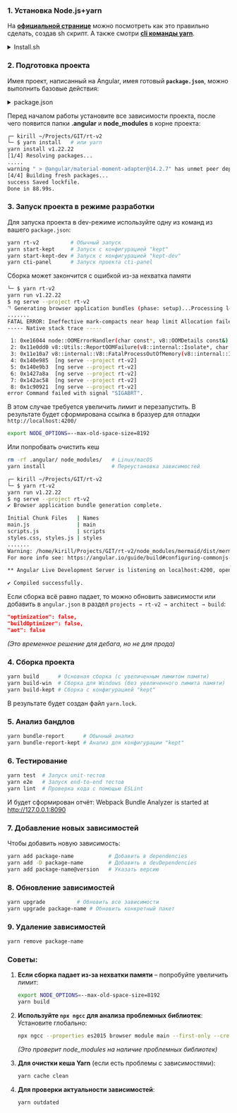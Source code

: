 ### 1. Установка Node.js+yarn
На **[официальной странице](https://nodejs.org/en/download)** можно посмотреть как это правильно сделать, создав sh скрипт. 
А также смотри **[cli команды yarn](https://classic.yarnpkg.com/en/docs/cli/)**.



<details>
<summary>Install.sh</summary>

```bash
# Download and install nvm:
curl -o- https://raw.githubusercontent.com/nvm-sh/nvm/v0.40.3/install.sh | bash

# in lieu of restarting the shell
\. "$HOME/.nvm/nvm.sh"

# Download and install Node.js:
nvm install 22

# Verify the Node.js version:
node -v # Should print "v22.17.0".
nvm current # Should print "v22.17.0".

# Download and install Yarn:
corepack enable yarn

# Verify Yarn version:
yarn -v
```
```bash
└─ $ yarn --version
1.22.22
```
</details> 



### 2. Подготовка проекта
Имея проект, написанный на Angular, имея готовый **`package.json`**, можно выполнить базовые действия:

<details>
<summary>package.json</summary>
  
```json
{
  "name": "rt",
  "version": "2.21.0",
  "license": "MIT",
  "scripts": {
    "ng": "ng",
    "rt-v2": "ng serve --project rt-v2",
    "start-kept": "ng serve --project rt-v2 --configuration=kept",
    "cti-panel": "ng serve --project cti-panel",
    "build-cti-panel": "ng build --project cti-panel --configuration production --output-hashing none",
    "start-kept-dev": "ng serve --project rt-v2 --configuration=kept-dev",
    "pre-build-options": "NODE_OPTIONS=--max-old-space-size=4096 ng build --configuration production --project rt-v2",
    "pre-build": "ng build --configuration production --project rt-v2",
    "bundle-report": "ng build --project rt-v2 --stats-json && webpack-bundle-analyzer dist/stats.json -p 8090",
    "bundle-report-kept": "ng build --project rt-v2 --configuration=kept --stats-json && webpack-bundle-analyzer dist/stats.json -p 8070",
    "build": "yarn pre-build-options && yarn build-cti-panel",
    "build-win": "yarn pre-build && yarn build-cti-panel",
    "build-kept": "ng build --project rt-v2 --configuration=kept",
    "test": "ng test",
    "lint": "eslint . --ext .js,.ts",
    "e2e": "ng e2e"
  },
  "private": true,
  "dependencies": {
    "@angular-devkit/core": "^12.2.18",
    "@angular-material-components/datetime-picker": "^8.0.0",
    "@angular-material-components/moment-adapter": "^8.0.0",
    "@angular-material-extensions/fab-menu": "^5.1.0",
    "@angular/animations": "^14.2.6",
    "@angular/cdk": "^14.2.6",
    "@angular/common": "^14.2.6",
    "@angular/compiler": "^14.2.6",
    "@angular/core": "^14.2.6",
    "@angular/flex-layout": "^14.0.0-beta.39",
    "@angular/forms": "^14.2.6",
    "@angular/material": "^14.2.6",
    "@angular/material-moment-adapter": "^14.2.6",
    "@angular/platform-browser": "^14.2.6",
    "@angular/platform-browser-dynamic": "^14.2.6",
    "@angular/router": "^14.2.6",
    "@antfu/utils": "^9.2.0",
    "@katoid/angular-grid-layout": "^1.2.0",
    "@khajegan/ngx-audio-player": "^14.0.5",
    "@kolkov/angular-editor": "^2.1.0",
    "@material/button": "^12.0.0",
    "@material/fab": "^12.0.0",
    "@material/snackbar": "^14.0.0",
    "@material/textfield": "^14.0.0",
    "@mediapipe/selfie_segmentation": "^0.1.1675465747",
    "@ng-select/ng-select": "^9.0.0",
    "@ngx-pwa/local-storage": "^13.0.6",
    "@ngx-translate/core": "^14.0.0",
    "@ngx-translate/http-loader": "^7.0.0",
    "@rxweb/reactive-form-validators": "^2.1.7",
    "@rxweb/sanitizers": "^0.0.1",
    "ajv": "^6.12.5",
    "angular-calendar": "^0.30.0",
    "angular2-qrcode": "^2.0.3",
    "apexcharts": "^3.52.0",
    "c3": "^0.7.20",
    "chart.js": "^3.2.0",
    "chartjs-plugin-zoom": "1.2.1",
    "comlink": "^4.4.2",
    "core-js": "^3.6.5",
    "crypto-js": "^4.0.0",
    "d3": "^7.9.0",
    "date-fns": "^1.30.1",
    "extend": "^3.0.2",
    "faker": "^5.5.3",
    "flag-icon-css": "^3.4.6",
    "fontfaceobserver": "^2.1.0",
    "hammerjs": "^2.0.8",
    "handlebars": "^4.7.3",
    "jquery": "^3.6.0",
    "jsonpath-plus": "^7.2.0",
    "lodash": "^4.17.20",
    "marked": "14.0.0",
    "material-icons": "^1.11.3",
    "mermaid": "9.2.0",
    "moment-timezone": "^0.5.48",
    "ng-apexcharts": "~1.7.7",
    "ng-multiselect-dropdown": "^0.2.10",
    "ng2-charts": "^4.1.1",
    "ngx-avatar-2": "4.1.8",
    "ngx-device-detector": "^4.0.1",
    "ngx-gravatar": "^11.0.0",
    "ngx-json-viewer": "^2.4.0",
    "ngx-markdown": "^14.0.1",
    "ngx-mat-select-search": "^5.0.0",
    "ngx-material-timepicker": "^5.5.3",
    "ngx-perfect-scrollbar": "^10.1.1",
    "ngx-pipes": "^3.2.0",
    "ngx-quill": "^18.0.0",
    "ngx-skeleton-loader": "^5.0.0",
    "ngx-translate-multi-http-loader": "^3.0.0",
    "quill": "^1.3.7",
    "rrule": "^2.7.2",
    "rxjs": "~7.5.0",
    "secure-web-storage": "^1.0.2",
    "tinycolor2": "^1.4.2",
    "tslib": "^2.4.0",
    "worker-loader": "^3.0.8",
    "xlsx": "^0.18.5",
    "zone.js": "~0.11.8"
  },
  "devDependencies": {
    "@angular-devkit/build-angular": "^14.2.6",
    "@angular-devkit/schematics": "^12.2.18",
    "@angular/cli": "^14.2.6",
    "@angular/compiler-cli": "^14.2.6",
    "@angular/language-service": "^12.2.17",
    "@types/jasmine": "4.3.0",
    "@types/jasminewd2": "^2.0.10",
    "@types/jquery": "^3.5.2",
    "@types/mermaid": "^9.2.0",
    "@types/node": "^18.11.0",
    "angular-cli-ghpages": "^2.0.0",
    "angular-router-loader": "^0.8.5",
    "angular2-template-loader": "~0.6.2",
    "css-loader": "^5.0.1",
    "file-loader": "~6.2.0",
    "html-loader": "^1.3.2",
    "html-webpack-plugin": "4.5.2",
    "jasmine-core": "^3.8.0",
    "jasmine-spec-reporter": "~5.0.0",
    "karma": "^6.3.2",
    "karma-chrome-launcher": "~3.1.0",
    "karma-cli": "~2.0.0",
    "karma-coverage-istanbul-reporter": "^3.0.3",
    "karma-jasmine": "~4.0.0",
    "karma-jasmine-html-reporter": "^1.7.0",
    "mini-css-extract-plugin": "^1.6.2",
    "protractor": "^7.0.0",
    "sass": "^1.42.1",
    "sass-loader": "^10.4.1",
    "to-string-loader": "^1.2.0",
    "ts-loader": "^9.5.1",
    "ts-node": "^10.9.2",
    "typescript": "4.8.4",
    "url-loader": "^4.1.1",
    "webpack": "^5.93.0",
    "webpack-bundle-analyzer": "^4.10.2",
    "webpack-cli": "^5.1.4",
    "yarn": "^1.22.22"
  },
  "browser": {
    "crypto": false
  }
}

```
</details> 

Перед началом работы установите все зависимости проекта, после чего появится папки **.angular** и **node_modules** в корне проекта: 
```bash
┌─ kirill ~/Projects/GIT/rt-v2 
└─ $ yarn install   # или yarn
yarn install v1.22.22
[1/4] Resolving packages...
.....
warning " > @angular/material-moment-adapter@14.2.7" has unmet peer dependency "moment@^2.18.1".
[4/4] Building fresh packages...
success Saved lockfile.
Done in 88.99s.
```

### 3. Запуск проекта в режиме разработки
Для запуска проекта в dev-режиме используйте одну из команд из вашего `package.json`:
```bash
yarn rt-v2          # Обычный запуск
yarn start-kept     # Запуск с конфигурацией "kept"
yarn start-kept-dev # Запуск с конфигурацией "kept-dev"
yarn cti-panel      # Запуск проекта cti-panel
```
Сборка может закончится с ошибкой из-за нехватка памяти
```bash
└─ $ yarn rt-v2
yarn run v1.22.22
$ ng serve --project rt-v2
⠙ Generating browser application bundles (phase: setup)...Processing legacy "View Engine" libraries:
.......
FATAL ERROR: Ineffective mark-compacts near heap limit Allocation failed - JavaScript heap out of memory
----- Native stack trace -----

 1: 0xe16044 node::OOMErrorHandler(char const*, v8::OOMDetails const&) [ng serve --project rt-v2]
 2: 0x11e0dd0 v8::Utils::ReportOOMFailure(v8::internal::Isolate*, char const*, v8::OOMDetails const&) [ng serve --project rt-v2]
 3: 0x11e10a7 v8::internal::V8::FatalProcessOutOfMemory(v8::internal::Isolate*, char const*, v8::OOMDetails const&) [ng serve --project rt-v2]
 4: 0x140e985  [ng serve --project rt-v2]
 5: 0x140e9b3  [ng serve --project rt-v2]
 6: 0x1427a8a  [ng serve --project rt-v2]
 7: 0x142ac58  [ng serve --project rt-v2]
 8: 0x1c90921  [ng serve --project rt-v2]
error Command failed with signal "SIGABRT".
```

В этом случае требуется увеличить лимит и перезапустить. В результате будет сформирована ссылка в бразуер для отладки `http://localhost:4200/`
```bash
export NODE_OPTIONS=--max-old-space-size=8192
```
Или попробвать очистить кеш
```bash
rm -rf .angular/ node_modules/   # Linux/macOS
yarn install                     # Переустановка зависимостей
```

```bash
┌─ kirill ~/Projects/GIT/rt-v2 
└─ $ yarn rt-v2
yarn run v1.22.22
$ ng serve --project rt-v2
✔ Browser application bundle generation complete.

Initial Chunk Files   | Names                                                                           |   Raw Size
main.js               | main                                                                            |   15.94 MB | 
scripts.js            | scripts                                                                         | 1009.94 kB | 
styles.css, styles.js | styles                                                                          |  530.65 kB | 
.......
Warning: /home/kirill/Projects/GIT/rt-v2/node_modules/mermaid/dist/mermaid.core.mjs depends on 'moment-mini'. CommonJS or AMD dependencies can cause optimization bailouts.
For more info see: https://angular.io/guide/build#configuring-commonjs-dependencies

** Angular Live Development Server is listening on localhost:4200, open your browser on http://localhost:4200/ **

✔ Compiled successfully.
```

Если сборка всё равно падает, то можно обновить зависимости или добавить в `angular.json` в раздел `projects → rt-v2 → architect → build`:
```json
"optimization": false,
"buildOptimizer": false,
"aot": false
```
*(Это временное решение для дебага, но не для прода)*



### 4. Сборка проекта
```bash
yarn build      # Основная сборка (с увеличенным лимитом памяти)
yarn build-win  # Сборка для Windows (без увеличенного лимита памяти)
yarn build-kept # Сборка с конфигурацией "kept"
```
В результате будет создан файл `yarn.lock`.


### 5. Анализ бандлов
```bash
yarn bundle-report      # Обычный анализ
yarn bundle-report-kept # Анализ для конфигурации "kept"
```

### 6. Тестирование
```bash
yarn test  # Запуск unit-тестов
yarn e2e   # Запуск end-to-end тестов
yarn lint  # Проверка кода с помощью ESLint
```
И будет сформирован отчёт: Webpack Bundle Analyzer is started at http://127.0.0.1:8090

### 7. Добавление новых зависимостей
Чтобы добавить новую зависимость:
```bash
yarn add package-name           # Добавить в dependencies
yarn add -D package-name        # Добавить в devDependencies
yarn add package-name@version   # Указать версию
```

### 8. **Обновление зависимостей**
```bash
yarn upgrade          # Обновить все зависимости
yarn upgrade package-name # Обновить конкретный пакет
```

### 9. **Удаление зависимостей**
```bash
yarn remove package-name
```


### Советы:
1. **Если сборка падает из-за нехватки памяти** – попробуйте увеличить лимит:
   ```bash
   export NODE_OPTIONS=--max-old-space-size=8192
   yarn build
   ```
2. **Используйте `npx ngcc` для анализа проблемных библиотек**:
   Установите глобально:
   ```bash
   npx ngcc --properties es2015 browser module main --first-only --create-ivy-entry-points
   ```
   *(Это проверит node_modules на наличие проблемных библиотек)*
   
4. **Для очистки кеша Yarn** (если есть проблемы с зависимостями):
   ```bash
   yarn cache clean
   ```
5. **Для проверки актуальности зависимостей**:
   ```bash
   yarn outdated
   ```


